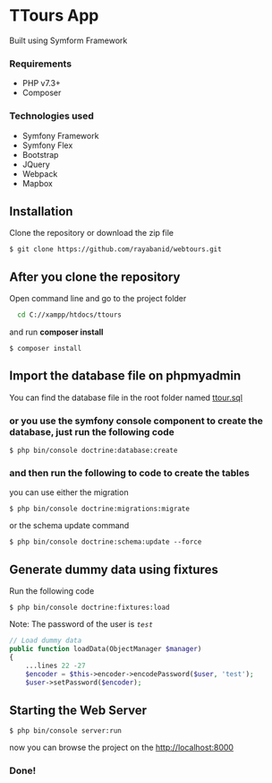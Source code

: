 # TTours App

Built using Symform Framework

### Requirements
- PHP v7.3+
- Composer

### Technologies used
- Symfony Framework
- Symfony Flex
- Bootstrap
- JQuery
- Webpack
- Mapbox

## Installation
Clone the repository or download the zip file
```
$ git clone https://github.com/rayabanid/webtours.git
```

## After you clone the repository
Open command line and go to the project folder
```sh
  cd C://xampp/htdocs/ttours
```
and run **composer install**
```
$ composer install
```

## Import the database file on phpmyadmin
You can find the database file in the root folder named [ttour.sql](ttours.sql)

### or you use the symfony console component to create the database, just run the following code
```
$ php bin/console doctrine:database:create
```
### and then run the following to code to create the tables
you can use either the migration
```
$ php bin/console doctrine:migrations:migrate
```
or the schema update command
```
$ php bin/console doctrine:schema:update --force
```
## Generate dummy data using fixtures
Run the following code
```
$ php bin/console doctrine:fixtures:load
```
Note: The password of the user is *`test`*
```php
// Load dummy data
public function loadData(ObjectManager $manager)
{
	...lines 22 -27
	$encoder = $this->encoder->encodePassword($user, 'test');
	$user->setPassword($encoder);
```

## Starting the Web Server
```
$ php bin/console server:run
```
now you can browse the project on the [http://localhost:8000](http://localhost:8000)

### Done!
